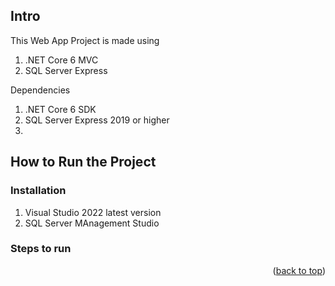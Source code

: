 ## Intro
This Web App Project is made using 
1. .NET Core 6 MVC
2. SQL Server Express

Dependencies 
1. .NET Core 6 SDK
2. SQL Server Express 2019 or higher
3. 
    
<!-- GETTING STARTED -->
## How to Run the Project

### Installation

1. Visual Studio 2022 latest version
2. SQL Server MAnagement Studio

### Steps to run

<p align="right">(<a href="#readme-top">back to top</a>)</p>


